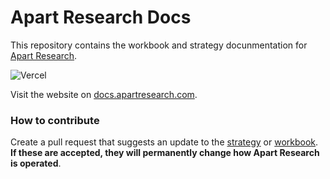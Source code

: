 # Apart Research Docs

This repository contains the workbook and strategy docunmentation for [Apart Research](https://apartresearch.com).

![Vercel](https://vercelbadge.vercel.app/api/apartresearch/docs)

Visit the website on [docs.apartresearch.com](https://docs.apartresearch.com).

### How to contribute

Create a pull request that suggests an update to the [strategy](https://docs.apartresearch.com/strategy) or [workbook](https://docs.apartresearch.com/workbook). **If these are accepted, they will permanently change how Apart Research is operated**.
